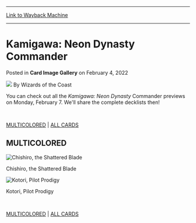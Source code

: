 
---
[Link to Wayback Machine](https://web.archive.org/web/20220205110056/https://magic.wizards.com/en/articles/archive/card-image-gallery/kamigawa-neon-dynasty-commander)

[_metadata_:author]:- "Wizards of the Coast"
[_metadata_:description]:- "The Commander Card Image Gallery is updated each day following the latest card previews. Kamigawa: Neon Dynasty releases on February 18, 2022."
[_metadata_:generator]:- "Drupal 7 (http://drupal.org)"
[_metadata_:node]:- "1570845"
[_metadata_:publish_date]:- "2022-02-04"
[_metadata_:source]:- "div-main-content"
[_metadata_:title]:- "Kamigawa: Neon Dynasty Commander"
[_metadata_:wayback_capture_timestamp]:- "2022-02-05 11:00:56"
[_metadata_:wayback_raw_url]:- "https://web.archive.org/web/20220205110056id_/https://magic.wizards.com/en/articles/archive/card-image-gallery/kamigawa-neon-dynasty-commander"
[_metadata_:wayback_url]:- "https://magic.wizards.com/en/articles/archive/card-image-gallery/kamigawa-neon-dynasty-commander"
---


Kamigawa: Neon Dynasty Commander
================================



 Posted in **Card Image Gallery**
 on February 4, 2022 






![](https://media.magic.wizards.com/styles/auth_small/public/images/person/wizards_author.jpg)
By Wizards of the Coast











You can check out all the *Kamigawa: Neon Dynasty* Commander previews on Monday, February 7. We'll share the complete decklists then!


 


[MULTICOLORED](#) | [ALL CARDS](#)



MULTICOLORED
------------



![Chishiro, the Shattered Blade](https://media.wizards.com/2021/neo/en_qwG9otdPst.png)  

Chishiro, the Shattered Blade




![Kotori, Pilot Prodigy](https://media.wizards.com/2021/neo/en_KTk9n8dyep.png)  

Kotori, Pilot Prodigy




 


[MULTICOLORED](#) | [ALL CARDS](#)







